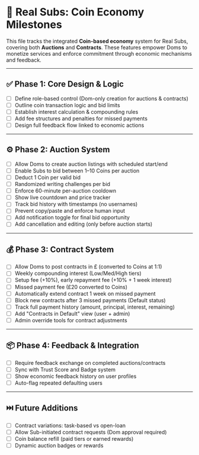 # 💸 Real Subs: Coin Economy Milestones

This file tracks the integrated **Coin-based economy** system for Real Subs, covering both **Auctions** and **Contracts**. These features empower Doms to monetize services and enforce commitment through economic mechanisms and feedback.

---

## ✅ Phase 1: Core Design & Logic

- [ ] Define role-based control (Dom-only creation for auctions & contracts)
- [ ] Outline coin transaction logic and bid limits
- [ ] Establish interest calculation & compounding rules
- [ ] Add fee structures and penalties for missed payments
- [ ] Design full feedback flow linked to economic actions

---

## ⚙️ Phase 2: Auction System

- [ ] Allow Doms to create auction listings with scheduled start/end
- [ ] Enable Subs to bid between 1–10 Coins per auction
- [ ] Deduct 1 Coin per valid bid
- [ ] Randomized writing challenges per bid
- [ ] Enforce 60-minute per-auction cooldown
- [ ] Show live countdown and price tracker
- [ ] Track bid history with timestamps (no usernames)
- [ ] Prevent copy/paste and enforce human input
- [ ] Add notification toggle for final bid opportunity
- [ ] Add cancellation and editing (only before auction starts)

---

## 💰 Phase 3: Contract System

- [ ] Allow Doms to post contracts in £ (converted to Coins at 1:1)
- [ ] Weekly compounding interest (Low/Med/High tiers)
- [ ] Setup fee (+10%), early repayment fee (+10% + 1 week interest)
- [ ] Missed payment fee (£20 converted to Coins)
- [ ] Automatically extend contract 1 week on missed payment
- [ ] Block new contracts after 3 missed payments (Default status)
- [ ] Track full payment history (amount, principal, interest, remaining)
- [ ] Add "Contracts in Default" view (user + admin)
- [ ] Admin override tools for contract adjustments

---

## 📦 Phase 4: Feedback & Integration

- [ ] Require feedback exchange on completed auctions/contracts
- [ ] Sync with Trust Score and Badge system
- [ ] Show economic feedback history on user profiles
- [ ] Auto-flag repeated defaulting users

---

## ⏭️ Future Additions

- [ ] Contract variations: task-based vs open-loan
- [ ] Allow Sub-initiated contract requests (Dom approval required)
- [ ] Coin balance refill (paid tiers or earned rewards)
- [ ] Dynamic auction badges or rewards
